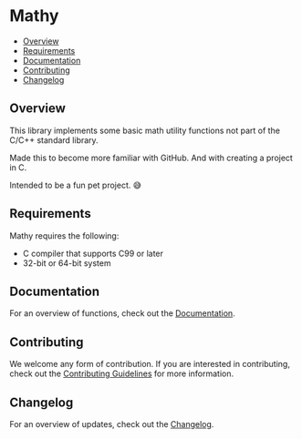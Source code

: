 # Mathy

- [Overview](#overview)
- [Requirements](#requirements)
- [Documentation](#documentation)
- [Contributing](#contributing)
- [Changelog](#changelog)

## Overview

This library implements some basic math utility functions not part of the
C/C++ standard library.

Made this to become more familiar with GitHub. And with creating a project
in C.

Intended to be a fun pet project. :sweat_smile:

## Requirements

Mathy requires the following:

- C compiler that supports C99 or later
- 32-bit or 64-bit system

## Documentation

For an overview of functions, check out the [Documentation](docs/mathy.md).

## Contributing

We welcome any form of contribution. If you are interested in contributing,
check out the [Contributing Guidelines](CONTRIBUTING.md) for more information.

## Changelog

For an overview of updates, check out the [Changelog](CHANGELOG.md).
